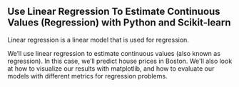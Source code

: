## Use Linear Regression To Estimate Continuous Values (Regression) with Python and Scikit-learn

Linear regression is a linear model that is used for regression.

We’ll use linear regression to estimate continuous values (also known as regression). In this case, we’ll predict house prices in Boston. We'll also look at how to visualize our results with matplotlib, and how to evaluate our models with different metrics for regression problems.